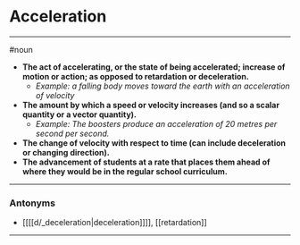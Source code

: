 # Acceleration
---
#noun
- **The act of accelerating, or the state of being accelerated; increase of motion or action; as opposed to retardation or deceleration.**
	- _Example: a falling body moves toward the earth with an acceleration of velocity_
- **The amount by which a speed or velocity increases (and so a scalar quantity or a vector quantity).**
	- _Example: The boosters produce an acceleration of 20 metres per second per second._
- **The change of velocity with respect to time (can include deceleration or changing direction).**
- **The advancement of students at a rate that places them ahead of where they would be in the regular school curriculum.**
---
### Antonyms
- [[[[d/_deceleration|deceleration]]]], [[retardation]]
---
